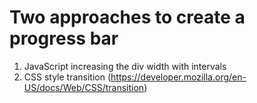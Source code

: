 # Two approaches to create a progress bar
  1. JavaScript increasing the div width with intervals
  2. CSS style transition (https://developer.mozilla.org/en-US/docs/Web/CSS/transition)
